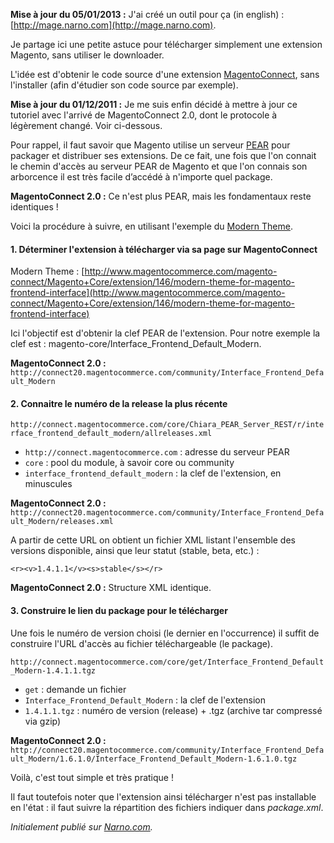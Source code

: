 <!--
title: "Télécharger manuellement une extension Magento"
date: 2010-11-21
tags: "Magento"
-->

**Mise à jour du 05/01/2013 :** J'ai créé un outil pour ça (in english) : [http://mage.narno.com](http://mage.narno.com).

Je partage ici une petite astuce pour télécharger simplement une extension Magento, sans utiliser le downloader.

L'idée est d'obtenir le code source d'une extension [MagentoConnect](http://www.magentocommerce.com/magento-connect), sans l'installer (afin d'étudier son code source par exemple).

**Mise à jour du 01/12/2011 :** Je me suis enfin décidé à mettre à jour ce tutoriel avec l'arrivé de MagentoConnect 2.0, dont le protocole à légèrement changé. Voir ci-dessous.

Pour rappel, il faut savoir que Magento utilise un serveur [PEAR](http://pear.php.net) pour packager et distribuer ses extensions. De ce fait, une fois que l'on connait le chemin d'accès au serveur PEAR de Magento et que l'on connais son arborcence il est très facile d’accédé à n'importe quel package.

**MagentoConnect 2.0 :** Ce n'est plus PEAR, mais les fondamentaux reste identiques !

Voici la procédure à suivre, en utilisant l'exemple du [Modern Theme](http://www.magentocommerce.com/magento-connect/Magento+Core/extension/146/modern-theme-for-magento-frontend-interface).

#### 1. Déterminer l'extension à télécharger via sa page sur MagentoConnect

Modern Theme : [http://www.magentocommerce.com/magento-connect/Magento+Core/extension/146/modern-theme-for-magento-frontend-interface](http://www.magentocommerce.com/magento-connect/Magento+Core/extension/146/modern-theme-for-magento-frontend-interface)

Ici l'objectif est d'obtenir la clef PEAR de l'extension. Pour notre exemple la clef est : magento-core/Interface_Frontend_Default_Modern.

**MagentoConnect 2.0 :** ```http://connect20.magentocommerce.com/community/Interface_Frontend_Default_Modern```

#### 2. Connaitre le numéro de la release la plus récente

```http://connect.magentocommerce.com/core/Chiara_PEAR_Server_REST/r/interface_frontend_default_modern/allreleases.xml```

* ```http://connect.magentocommerce.com``` : adresse du serveur PEAR
* ```core``` : pool du module, à savoir core ou community
* ```interface_frontend_default_modern``` : la clef de l'extension, en minuscules

**MagentoConnect 2.0 :** ```http://connect20.magentocommerce.com/community/Interface_Frontend_Default_Modern/releases.xml```

A partir de cette URL on obtient un fichier XML listant l'ensemble des versions disponible, ainsi que leur statut (stable, beta, etc.) :

```<r><v>1.4.1.1</v><s>stable</s></r>```

**MagentoConnect 2.0 :** Structure XML identique.

#### 3. Construire le lien du package pour le télécharger

Une fois le numéro de version choisi (le dernier en l'occurrence) il suffit de construire l'URL d'accès au fichier téléchargeable (le package).

```http://connect.magentocommerce.com/core/get/Interface_Frontend_Default_Modern-1.4.1.1.tgz```

* ```get``` : demande un fichier
* ```Interface_Frontend_Default_Modern``` : la clef de l'extension
* ```1.4.1.1.tgz``` : numéro de version (release) + .tgz (archive tar compressé via gzip)

**MagentoConnect 2.0 :** ```http://connect20.magentocommerce.com/community/Interface_Frontend_Default_Modern/1.6.1.0/Interface_Frontend_Default_Modern-1.6.1.0.tgz```

Voilà, c'est tout simple et très pratique !

Il faut toutefois noter que l'extension ainsi télécharger n'est pas installable en l'état : il faut suivre la répartition des fichiers indiquer dans _package.xml_.

_Initialement publié sur [Narno.com](http://narno.com/blog/telecharger-manuellement-une-extension-magento)._

